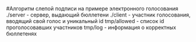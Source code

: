 #Алгоритм слепой подписи на примере электронного голосования
./server - сервер, выдающий бюллетени
./client - участник голосования, вводящий свой голос и уникальный id
tmp/allowed - список id проголосовавших участников
tmp/log - информация о корректных бюллетенях